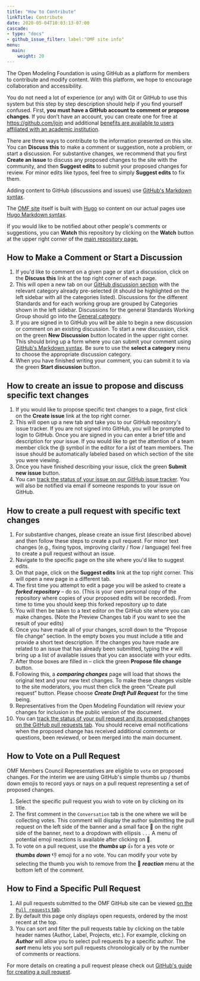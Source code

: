 ```yaml
---
title: "How to Contribute"
linkTitle: Contribute
date: 2020-05-04T10:03:13-07:00
cascade:
- type: "docs"
- github_issue_filter: label:"OMF site info"
menu:
  main:
    weight: 20
---
```


The Open Modeling Foundation is using GitHub as a platform for members to contribute and modify content. With this platform, we hope to encourage collaboration and accessibility.

You do not need a lot of experience (or any) with Git or GitHub to use this system but this step by step description should help if you find yourself confused. First, **you must have a GitHub account to comment or propose changes**. If you don’t have an account, you can create one for free at https://github.com/join and additional [benefits are available to users affiliated with an academic institution](https://education.github.com/benefits).

There are three ways to contribute to the information presented on this site. You can **Discuss this** to make a comment or suggestion, note a problem, or start a discussion. For substantive changes, we recommend that you first **Create an issue** to discuss any proposed changes to the site with the community, and then **Suggest edits** to submit your proposed changes for review. For minor edits like typos, feel free to simply **Suggest edits** to fix them.

Adding content to GitHub (discussions and issues) use [GitHub\'s Markdown syntax](https://guides.github.com/features/mastering-markdown/#intro).

The [OMF site](https://openmodelingfoundation.github.io/) itself is built with [Hugo](https://gohugo.io/) so content on our actual pages use [Hugo Markdown syntax](https://www.markdownguide.org/tools/hugo/).

If you would like to be notified about other people's comments or suggestions, you can **Watch** this repository by clicking on the **Watch** button at the upper right corner of the [main repository page.](https://github.com/openmodelingfoundation/openmodelingfoundation.github.io)

## How to Make a Comment or Start a Discussion

1. If you'd like to comment on a given page or start a discussion, click on the **Discuss this** link at the top right corner of each page.
2. This will open a new tab on our [GitHub discussion section](https://github.com/openmodelingfoundation/openmodelingfoundation.github.io/discussions) with the relevant category already pre-selected (it should be highlighted on the left sidebar with all the categories listed). Discussions for the different Standards and for each working group are grouped by Categories shown in the left sidebar. Discussions for the general Standards Working Group should go into the [General category](https://github.com/openmodelingfoundation/openmodelingfoundation.github.io/discussions/categories/general).
3. If you are signed in to GitHub you will be able to begin a new discussion or comment on an existing discussion. To start a new discussion, click on the green **New Discussion** button located in the upper right corner. This should bring up a form where you can submit your comment using [GitHub\'s Markdown syntax](https://guides.github.com/features/mastering-markdown/#intro). Be sure to use the **select a category** menu to choose the appropriate discussion category.
4. When you have finished writing your comment, you can submit it to via the green **Start discussion** button.

## How to create an issue to propose and discuss specific text changes

1. If you would like to propose specific text changes to a page, first click on the **Create issue** link at the top right corner.
2. This will open up a new tab and take you to our GitHub repository's issue tracker. If you are not signed into GitHub, you will be prompted to login to GitHub. Once you are signed in you can enter a brief title and description for your issue. If you would like to get the attention of a team member click the @ symbol in the editor for a list of team members. The issue should be automatically labeled based on which section of the site you were viewing.
3. Once you have finished describing your issue, click the green **Submit new issue** button.
4. You can [track the status of your issue on our GitHub issue tracker](https://github.com/openmodelingfoundation/openmodelingfoundation.github.io/issues). You will also be notified via email if someone responds to your issue on GitHub.

## How to create a pull request with specific text changes

1. For substantive changes, please create an issue first (described above) and then follow these steps to create a pull request. For minor text changes (e.g., fixing typos, improving clarity / flow / language) feel free to create a pull request without an issue.
2. Navigate to the specific page on the site where you'd like to suggest edits.
3. On that page, click on the **Suggest edits** link at the top right corner. This will open a new page in a different tab.
4. The first time you attempt to edit a page you will be asked to create a **_forked repository_** – do so. (This is your own personal copy of the repository where copies of your proposed edits will be recorded). From time to time you should keep this forked repository up to date
5. You will then be taken to a text editor on the GitHub site where you can make changes. (Note the Preview Changes tab if you want to see the result of your edits)
6. Once you have made all of your changes, scroll down to the “Propose file change” section. In the empty boxes you must include a title and provide a short text description. If the changes you have made are related to an issue that has already been submitted, typing the `#` will bring up a list of available issues that you can associate with your edits.
7. After those boxes are filled in – click the green **Propose file change** button.
8. Following this, a **_comparing changes_** page will load that shows the original text and your new text changes. To make these changes visible to the site moderators, you must then click the green “Create pull request” button. Please choose **_Create Draft Pull Request_** for the time being.
9. Representatives from the Open Modeling Foundation will review your changes for inclusion in the public version of the document.
10. You can [track the status of your pull request and its proposed changes on the GitHub pull requests tab](https://github.com/openmodelingfoundation/openmodelingfoundation.github.io/pulls). You should receive email notifications when the proposed change has received additional comments or questions, been reviewed, or been merged into the main document.

## How to Vote on a Pull Request

OMF Members Council Representatives are eligible to `vote` on proposed changes. For the interim we are using GitHub's simple thumbs up / thumbs down emojis to record yays or nays on a pull request representing a set of proposed changes.

1. Select the specific pull request you wish to vote on by clicking on its title.
2. The first comment in the `Conversation` tab is the one where we will be collecting votes. This comment will display the author submitting the pull request on the left side of the banner and a small face 🙂 on the right side of the banner, next to a dropdown with ellipsis `...` A menu of potential emoji reactions is available after clicking on 🙂. 
3. To vote on a pull request, use the **_thumbs up_** 👍 for a yes vote or **_thumbs down_** 👎 emoji for a no vote. You can modify your vote by selecting the thumb you wish to remove from the 🙂 **_reaction_** menu at the bottom left of the comment.

## How to Find a Specific Pull Request

1.	All pull requests submitted to the OMF GitHub site can be viewed [on the `Pull requests` tab](https://github.com/openmodelingfoundation/openmodelingfoundation.github.io/pulls).
2.	By default this page only displays open requests, ordered by the most recent at the top.
3.	You can sort and filter the pull requests table by clicking on the table header names (Author, Label, Projects, etc.). For example, clicking on **_Author_** will allow you to select pull requests by a specific author. The **_sort_** menu lets you sort pull requests chronologically or by the number of comments or reactions.


For more details on creating a pull request please check out
[GitHub\'s guide for creating a pull request](https://docs.github.com/en/github/collaborating-with-pull-requests/proposing-changes-to-your-work-with-pull-requests/creating-a-pull-request).

